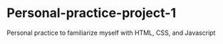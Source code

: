 # Personal-practice-project-1
Personal practice to familiarize myself with HTML, CSS, and Javascript
